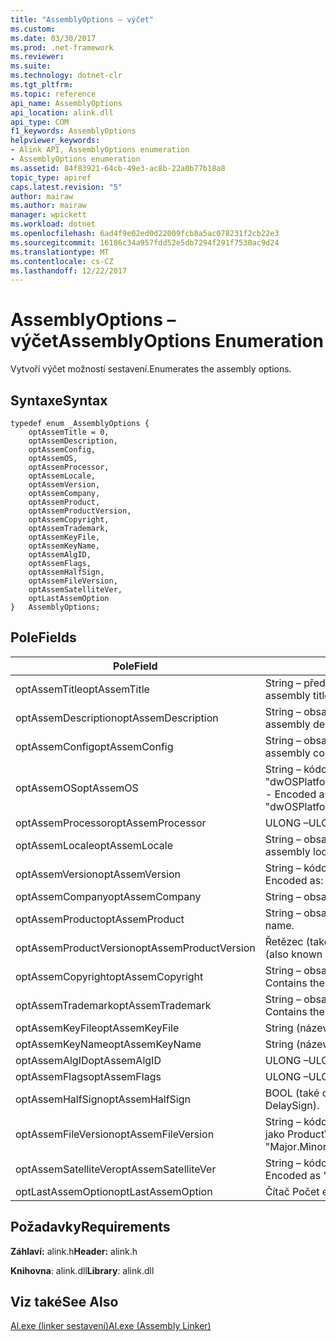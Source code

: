```yaml
---
title: "AssemblyOptions – výčet"
ms.custom: 
ms.date: 03/30/2017
ms.prod: .net-framework
ms.reviewer: 
ms.suite: 
ms.technology: dotnet-clr
ms.tgt_pltfrm: 
ms.topic: reference
api_name: AssemblyOptions
api_location: alink.dll
api_type: COM
f1_keywords: AssemblyOptions
helpviewer_keywords:
- Alink API, AssemblyOptions enumeration
- AssemblyOptions enumeration
ms.assetid: 84f83921-64cb-49e3-ac8b-22a0b77b18a8
topic_type: apiref
caps.latest.revision: "5"
author: mairaw
ms.author: mairaw
manager: wpickett
ms.workload: dotnet
ms.openlocfilehash: 6ad4f9e02ed0d22009fcb8a5ac078231f2cb22e3
ms.sourcegitcommit: 16186c34a957fdd52e5db7294f291f7530ac9d24
ms.translationtype: MT
ms.contentlocale: cs-CZ
ms.lasthandoff: 12/22/2017
---
```

# <a name="assemblyoptions-enumeration"></a><span data-ttu-id="c26a0-102">AssemblyOptions – výčet</span><span class="sxs-lookup"><span data-stu-id="c26a0-102">AssemblyOptions Enumeration</span></span>
<span data-ttu-id="c26a0-103">Vytvoří výčet možností sestavení.</span><span class="sxs-lookup"><span data-stu-id="c26a0-103">Enumerates the assembly options.</span></span>  
  
## <a name="syntax"></a><span data-ttu-id="c26a0-104">Syntaxe</span><span class="sxs-lookup"><span data-stu-id="c26a0-104">Syntax</span></span>  
  
```  
typedef enum _AssemblyOptions {  
    optAssemTitle = 0,  
    optAssemDescription,  
    optAssemConfig,  
    optAssemOS,  
    optAssemProcessor,  
    optAssemLocale,  
    optAssemVersion,  
    optAssemCompany,  
    optAssemProduct,  
    optAssemProductVersion,  
    optAssemCopyright,  
    optAssemTrademark,  
    optAssemKeyFile,  
    optAssemKeyName,  
    optAssemAlgID,  
    optAssemFlags,  
    optAssemHalfSign,  
    optAssemFileVersion,  
    optAssemSatelliteVer,  
    optLastAssemOption  
}   AssemblyOptions;  
```  
  
## <a name="fields"></a><span data-ttu-id="c26a0-105">Pole</span><span class="sxs-lookup"><span data-stu-id="c26a0-105">Fields</span></span>  
  
|<span data-ttu-id="c26a0-106">Pole</span><span class="sxs-lookup"><span data-stu-id="c26a0-106">Field</span></span>|<span data-ttu-id="c26a0-107">Popis</span><span class="sxs-lookup"><span data-stu-id="c26a0-107">Description</span></span>|  
|-----------|-----------------|  
|<span data-ttu-id="c26a0-108">optAssemTitle</span><span class="sxs-lookup"><span data-stu-id="c26a0-108">optAssemTitle</span></span>|<span data-ttu-id="c26a0-109">String – představuje název sestavení.</span><span class="sxs-lookup"><span data-stu-id="c26a0-109">String - Represents the assembly title.</span></span>|  
|<span data-ttu-id="c26a0-110">optAssemDescription</span><span class="sxs-lookup"><span data-stu-id="c26a0-110">optAssemDescription</span></span>|<span data-ttu-id="c26a0-111">String – obsahuje popis sestavení.</span><span class="sxs-lookup"><span data-stu-id="c26a0-111">String - Contains the assembly description.</span></span>|  
|<span data-ttu-id="c26a0-112">optAssemConfig</span><span class="sxs-lookup"><span data-stu-id="c26a0-112">optAssemConfig</span></span>|<span data-ttu-id="c26a0-113">String – obsahuje konfiguraci sestavení.</span><span class="sxs-lookup"><span data-stu-id="c26a0-113">String - Contains the assembly configuration.</span></span>|  
|<span data-ttu-id="c26a0-114">optAssemOS</span><span class="sxs-lookup"><span data-stu-id="c26a0-114">optAssemOS</span></span>|<span data-ttu-id="c26a0-115">String – kódovaná jako: "dwOSPlatformId.dwOSMajorVersion.dwOSMinorVersion".</span><span class="sxs-lookup"><span data-stu-id="c26a0-115">String - Encoded as: "dwOSPlatformId.dwOSMajorVersion.dwOSMinorVersion".</span></span>|  
|<span data-ttu-id="c26a0-116">optAssemProcessor</span><span class="sxs-lookup"><span data-stu-id="c26a0-116">optAssemProcessor</span></span>|<span data-ttu-id="c26a0-117">ULONG –</span><span class="sxs-lookup"><span data-stu-id="c26a0-117">ULONG</span></span>|  
|<span data-ttu-id="c26a0-118">optAssemLocale</span><span class="sxs-lookup"><span data-stu-id="c26a0-118">optAssemLocale</span></span>|<span data-ttu-id="c26a0-119">String – obsahuje národnímu sestavení.</span><span class="sxs-lookup"><span data-stu-id="c26a0-119">String - Contains the assembly locale.</span></span>|  
|<span data-ttu-id="c26a0-120">optAssemVersion</span><span class="sxs-lookup"><span data-stu-id="c26a0-120">optAssemVersion</span></span>|<span data-ttu-id="c26a0-121">String – kódovaná jako: "Major.Minor.Build.Revision".</span><span class="sxs-lookup"><span data-stu-id="c26a0-121">String - Encoded as: "Major.Minor.Build.Revision".</span></span>|  
|<span data-ttu-id="c26a0-122">optAssemCompany</span><span class="sxs-lookup"><span data-stu-id="c26a0-122">optAssemCompany</span></span>|<span data-ttu-id="c26a0-123">String – obsahuje společnosti.</span><span class="sxs-lookup"><span data-stu-id="c26a0-123">String - Contains the company.</span></span>|  
|<span data-ttu-id="c26a0-124">optAssemProduct</span><span class="sxs-lookup"><span data-stu-id="c26a0-124">optAssemProduct</span></span>|<span data-ttu-id="c26a0-125">String – obsahuje název produktu.</span><span class="sxs-lookup"><span data-stu-id="c26a0-125">String - Contains the product name.</span></span>|  
|<span data-ttu-id="c26a0-126">optAssemProductVersion</span><span class="sxs-lookup"><span data-stu-id="c26a0-126">optAssemProductVersion</span></span>|<span data-ttu-id="c26a0-127">Řetězec (také označované jako InformationalVersion).</span><span class="sxs-lookup"><span data-stu-id="c26a0-127">String (also known as InformationalVersion).</span></span>|  
|<span data-ttu-id="c26a0-128">optAssemCopyright</span><span class="sxs-lookup"><span data-stu-id="c26a0-128">optAssemCopyright</span></span>|<span data-ttu-id="c26a0-129">String – obsahuje informace o autorských právech.</span><span class="sxs-lookup"><span data-stu-id="c26a0-129">String - Contains the copyright information.</span></span>|  
|<span data-ttu-id="c26a0-130">optAssemTrademark</span><span class="sxs-lookup"><span data-stu-id="c26a0-130">optAssemTrademark</span></span>|<span data-ttu-id="c26a0-131">String – obsahuje informace o ochranných známkách.</span><span class="sxs-lookup"><span data-stu-id="c26a0-131">String - Contains the trademark information.</span></span>|  
|<span data-ttu-id="c26a0-132">optAssemKeyFile</span><span class="sxs-lookup"><span data-stu-id="c26a0-132">optAssemKeyFile</span></span>|<span data-ttu-id="c26a0-133">String (název souboru).</span><span class="sxs-lookup"><span data-stu-id="c26a0-133">String (file name).</span></span>|  
|<span data-ttu-id="c26a0-134">optAssemKeyName</span><span class="sxs-lookup"><span data-stu-id="c26a0-134">optAssemKeyName</span></span>|<span data-ttu-id="c26a0-135">String (název klíče).</span><span class="sxs-lookup"><span data-stu-id="c26a0-135">String (The key name).</span></span>|  
|<span data-ttu-id="c26a0-136">optAssemAlgID</span><span class="sxs-lookup"><span data-stu-id="c26a0-136">optAssemAlgID</span></span>|<span data-ttu-id="c26a0-137">ULONG –</span><span class="sxs-lookup"><span data-stu-id="c26a0-137">ULONG</span></span>|  
|<span data-ttu-id="c26a0-138">optAssemFlags</span><span class="sxs-lookup"><span data-stu-id="c26a0-138">optAssemFlags</span></span>|<span data-ttu-id="c26a0-139">ULONG –</span><span class="sxs-lookup"><span data-stu-id="c26a0-139">ULONG</span></span>|  
|<span data-ttu-id="c26a0-140">optAssemHalfSign</span><span class="sxs-lookup"><span data-stu-id="c26a0-140">optAssemHalfSign</span></span>|<span data-ttu-id="c26a0-141">BOOL (také označované jako DelaySign).</span><span class="sxs-lookup"><span data-stu-id="c26a0-141">Bool (Also known as DelaySign).</span></span>|  
|<span data-ttu-id="c26a0-142">optAssemFileVersion</span><span class="sxs-lookup"><span data-stu-id="c26a0-142">optAssemFileVersion</span></span>|<span data-ttu-id="c26a0-143">String – kódovaná jako "Major.Minor.Build.Revision"--stejný jako ProductVersion.</span><span class="sxs-lookup"><span data-stu-id="c26a0-143">String - Encoded as "Major.Minor.Build.Revision"--same as ProductVersion.</span></span>|  
|<span data-ttu-id="c26a0-144">optAssemSatelliteVer</span><span class="sxs-lookup"><span data-stu-id="c26a0-144">optAssemSatelliteVer</span></span>|<span data-ttu-id="c26a0-145">String – kódovaná jako "Major.Minor.Build.Revision".</span><span class="sxs-lookup"><span data-stu-id="c26a0-145">String - Encoded as "Major.Minor.Build.Revision".</span></span>|  
|<span data-ttu-id="c26a0-146">optLastAssemOption</span><span class="sxs-lookup"><span data-stu-id="c26a0-146">optLastAssemOption</span></span>|<span data-ttu-id="c26a0-147">Čítač Počet elementů.</span><span class="sxs-lookup"><span data-stu-id="c26a0-147">A counter of the number of elements.</span></span>|  
  
## <a name="requirements"></a><span data-ttu-id="c26a0-148">Požadavky</span><span class="sxs-lookup"><span data-stu-id="c26a0-148">Requirements</span></span>  
 <span data-ttu-id="c26a0-149">**Záhlaví:** alink.h</span><span class="sxs-lookup"><span data-stu-id="c26a0-149">**Header:** alink.h</span></span>  
  
 <span data-ttu-id="c26a0-150">**Knihovna**: alink.dll</span><span class="sxs-lookup"><span data-stu-id="c26a0-150">**Library**: alink.dll</span></span>  
  
## <a name="see-also"></a><span data-ttu-id="c26a0-151">Viz také</span><span class="sxs-lookup"><span data-stu-id="c26a0-151">See Also</span></span>  
 [<span data-ttu-id="c26a0-152">Al.exe (linker sestavení)</span><span class="sxs-lookup"><span data-stu-id="c26a0-152">Al.exe (Assembly Linker)</span></span>](../../../../docs/framework/tools/al-exe-assembly-linker.md)
